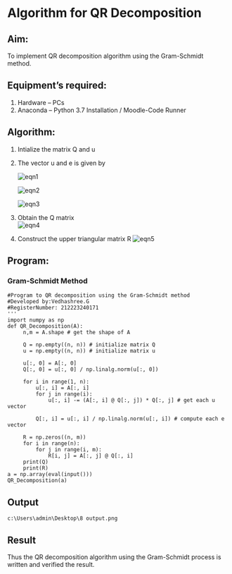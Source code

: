# Algorithm for QR Decomposition
## Aim:
To implement QR decomposition algorithm using the Gram-Schmidt method.
## Equipment’s required:
1.	Hardware – PCs
2.	Anaconda – Python 3.7 Installation / Moodle-Code Runner
## Algorithm:
1.	Intialize the matrix Q and u
2.	The vector u and e is given by

    ![eqn1](./ex4.jpg)

    ![eqn2](./ex6.jpg)

    ![eqn3](./ex3.jpg)

3.	Obtain the Q matrix   
    ![eqn4](./ex1.jpg)
4.	Construct the upper triangular matrix R
    ![eqn5](./ex2.jpg)
## Program:
### Gram-Schmidt Method
```
#Program to QR decomposition using the Gram-Schmidt method
#Developed by:Vedhashree.G
#RegisterNumber: 212223240171
'''
import numpy as np
def QR_Decomposition(A):
     n,m = A.shape # get the shape of A
    
     Q = np.empty((n, n)) # initialize matrix Q
     u = np.empty((n, n)) # initialize matrix u
    
     u[:, 0] = A[:, 0]
     Q[:, 0] = u[:, 0] / np.linalg.norm(u[:, 0])
        
     for i in range(1, n):
         u[:, i] = A[:, i]
         for j in range(i):
             u[:, i] -= (A[:, i] @ Q[:, j]) * Q[:, j] # get each u vector
            
         Q[:, i] = u[:, i] / np.linalg.norm(u[:, i]) # compute each e vector
        
     R = np.zeros((n, m))
     for i in range(n):
         for j in range(i, m):
             R[i, j] = A[:, j] @ Q[:, i]
     print(Q)
     print(R)
a = np.array(eval(input()))
QR_Decomposition(a)
```
## Output
```
c:\Users\admin\Desktop\8 output.png
```
## Result
Thus the QR decomposition algorithm using the Gram-Schmidt process is written and verified the result.